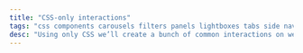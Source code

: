 ```yaml
---
title: "CSS-only interactions"
tags: "css components carousels filters panels lightboxes tabs side navigations checkboxes radio buttons forms hacks javascript"
desc: "Using only CSS we’ll create a bunch of common interactions on websites like carousels, filters, lightboxes, tabs & more."
---
```

